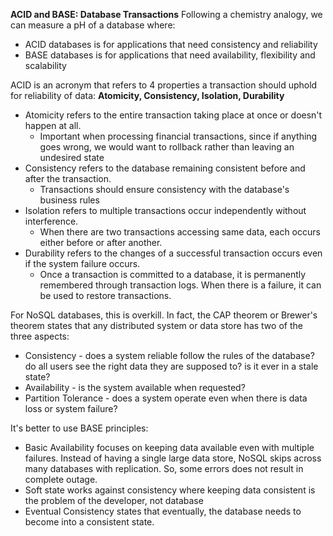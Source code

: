 **ACID and BASE: Database Transactions**
Following a chemistry analogy, we can measure a pH of a database where:
- ACID databases is for applications that need consistency and reliability
- BASE databases is for applications that need availability, flexibility and scalability

ACID is an acronym that refers to 4 properties a transaction should uphold for reliability of data: **Atomicity, Consistency, Isolation, Durability**
- Atomicity refers to the entire transaction taking place at once or doesn't happen at all. 
	- Important when processing financial transactions, since if anything goes wrong, we would want to rollback rather than leaving an undesired state
- Consistency refers to the database remaining consistent before and after the transaction.
	- Transactions should ensure consistency with the database's business rules
- Isolation refers to multiple transactions occur independently without interference. 
	- When there are two transactions accessing same data, each occurs either before or after another. 
- Durability refers to the changes of a successful transaction occurs even if the system failure occurs. 
	- Once a transaction is committed to a database, it is permanently remembered through transaction logs. When there is a failure, it can be used to restore transactions.

For NoSQL databases, this is overkill. In fact, the CAP theorem or Brewer's theorem states that any distributed system or data store has two of the three aspects:
- Consistency - does a system reliable follow the rules of the database? do all users see the right data they are supposed to? is it ever in a stale state?
- Availability - is the system available when requested? 
- Partition Tolerance - does a system operate even when there is data loss or system failure?

It's better to use BASE principles:
- Basic Availability focuses on keeping data available even with multiple failures. Instead of having a single large data store, NoSQL skips across many databases with replication. So, some errors does not result in complete outage. 
- Soft state works against consistency where keeping data consistent is the problem of the developer, not database
- Eventual Consistency states that eventually, the database needs to become into a consistent state.